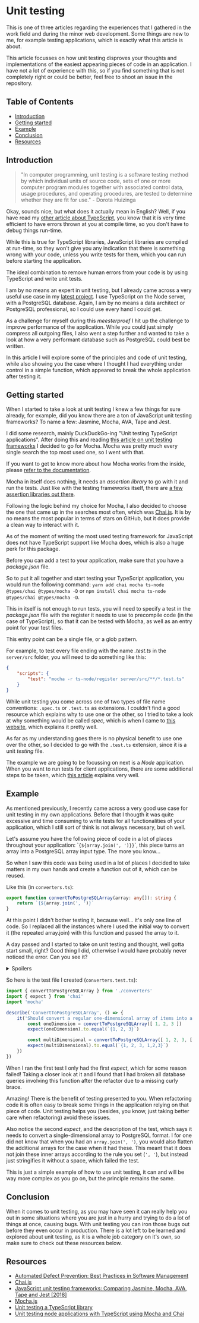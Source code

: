 # Unit testing

This is one of three articles regarding the experiences that I gathered in the work field and during the minor web development. Some things are new to me, for example testing applications, which is exactly what this article is about.

This article focusses on how unit testing disproves your thoughts and implementations of the easiest appearing pieces of code in an application. I have not a lot of experience with this, so if you find something that is not completely right or could be better, feel free to shoot an issue in the repository.

## Table of Contents

* [Introduction](#Introduction)
* [Getting started](#Getting-started)
* [Example](#Example)
* [Conclusion](#Conclusion)
* [Resources](#Resources)

## Introduction

> "In computer programming, unit testing is a software testing method by which individual units of source code, sets of one or more computer program modules together with associated control data, usage procedures, and operating procedures, are tested to determine whether they are fit for use." - Dorota Huizinga

Okay, sounds nice, but what does it actually mean in English?
Well, if you have read my [other article about TypeScript](./TYPESCRIPT.md), you know that it is very time efficient to have errors thrown at you at compile time, so you don't have to debug things run-time.

While this is true for TypeScript libraries, JavaScript libraries are compiled at run-time, so they won't give you any indication that there is something wrong with your code, unless you write tests for them, which you can run before starting the application.

The ideal combination to remove human errors from your code is by using TypeScript and write unit tests.

I am by no means an expert in unit testing, but I already came across a very useful use case in my [latest project](https://github.com/Maikxx/360-wallscope). I use TypeScript on the Node server, with a PostgreSQL database. Again, I am by no means a data architect or PostgreSQL professional, so I could use every hand I could get.

As a challenge for myself during this _meesterproef_ I hit up the challenge to improve performance of the application. While you could just simply compress all outgoing files, I also went a step further and wanted to take a look at how a very performant database such as PostgreSQL could best be written.

In this article I will explore some of the principles and code of unit testing, while also showing you the case where I thought I had everything under control in a simple function, which appeared to break the whole application after testing it.

## Getting started

When I started to take a look at unit testing I knew a few things for sure already, for example, did you know there are a ton of JavaScript unit testing frameworks?
To name a few: Jasmine, Mocha, AVA, Tape and Jest.

I did some research, mainly DuckDuckGo-ing "Unit testing TypeScript applications". After doing this and reading [this article on unit testing frameworks](https://raygun.com/blog/javascript-unit-testing-frameworks/) I decided to go for Mocha.
Mocha was pretty much every single search the top most used one, so I went with that.

If you want to get to know more about how Mocha works from the inside, please [refer to the documentation](https://mochajs.org/).

Mocha in itself does nothing, it needs an _assertion library_ to go with it and run the tests. Just like with the testing frameworks itself, there are [a few assertion libraries out there](https://js.libhunt.com/libs/assertion).

Following the logic behind my choice for Mocha, I also decided to choose the one that came up in the searches most often, which was [Chai.js](https://www.chaijs.com/). It is by no means the most popular in terms of stars on GitHub, but it does provide a clean way to interact with it.

As of the moment of writing the most used testing framework for JavaScript does not have TypeScript support like Mocha does, which is also a huge perk for this package.

Before you can add a test to your application, make sure that you have a _package.json_ file.

So to put it all together and start testing your TypeScript application, you would run the following command: `yarn add chai mocha ts-node @types/chai @types/mocha -D` or `npm install chai mocha ts-node @types/chai @types/mocha -D`.

This in itself is not enough to run tests, you will need to specify a test in the _package.json_ file with the register it needs to use to precompile code (in the case of TypeScript), so that it can be tested with Mocha, as well as an entry point for your test files.

This entry point can be a single file, or a glob pattern.

For example, to test every file ending with the name _.test.ts_ in the `server/src` folder, you will need to do something like this:
```json
{
    "scripts": {
        "test": "mocha -r ts-node/register server/src/**/*.test.ts"
    }
}
```

While unit testing you come across one of two types of file name conventions: `.spec.ts` or `.test.ts` as extensions. I couldn't find a good resource which explains why to use one or the other, so I tried to take a look at why something would be called _spec_, which is when I came to [this website](https://en.wikipedia.org/wiki/Specification_(technical_standard)), which explains it pretty well.

As far as my understanding goes there is no physical benefit to use one over the other, so I decided to go with the `.test.ts` extension, since it is a unit _testing_ file.

The example we are going to be focussing on next is a _Node_ application. When you want to run tests for client applications, there are some additional steps to be taken, which [this article](https://journal.artfuldev.com/unit-testing-node-applications-with-typescript-using-mocha-and-chai-384ef05f32b2) explains very well.

## Example

As mentioned previously, I recently came across a very good use case for unit testing in my own applications.
Before that I thougth it was quite excessive and time consuming to write tests for all functionalities of your application, which I still sort of think is not always necessary, but oh well.

Let's assume you have the following piece of code in a lot of places throughout your application: \``{${array.join(', ')}}`\`, this piece turns an array into a PostgreSQL array input type. The more you know...

So when I saw this code was being used in a lot of places I decided to take matters in my own hands and create a function out of it, which can be reused.

Like this (in `converters.ts`):

```typescript
export function convertToPostgreSQLArray(array: any[]): string {
    return `{${array.join(', ')}`
}
```

At this point I didn't bother testing it, because well... it's only one line of code. So I replaced all the instances where I used the initial way to convert it (the repeated array.join) with this function and passed the array to it.

A day passed and I started to take on unit testing and thought, well gotta start small, right?
Good thing I did, otherwise I would have probably never noticed the error. Can you see it?

<details>
<summary>Spoilers</summary>

There is a curly brace missing at the end of the string.
</details>

So here is the test file I created (`converters.test.ts`):

```typescript
import { convertToPostgreSQLArray } from './converters'
import { expect } from 'chai'
import 'mocha'

describe('ConvertToPostgreSQLArray', () => {
    it('Should convert a regular one-dimensional array of items into a PostgreSQL array format', () => {
        const oneDimension = convertToPostgreSQLArray([ 1, 2, 3 ])
        expect(oneDimension).to.equal(`{1, 2, 3}`)

        const multiDimensional = convertToPostgreSQLArray([ 1, 2, 3, [ 1, 2, 3 ]])
        expect(multiDimensional).to.equal(`{1, 2, 3, 1,2,3}`)
    })
})
```

When I ran the first test I only had the first _expect_, which for some reason failed! Taking a closer look at it and I found that I had broken all database queries involving this function after the refactor due to a missing curly brace.

Amazing! There is the benefit of testing presented to you. When refactoring code it is often easy to break some things in the application relying on that piece of code. Unit testing helps you (besides, you know, just taking better care when refactoring) avoid these issues.

Also notice the second _expect_, and the description of the test, which says it needs to convert a single-dimensional array to PostgreSQL format. I for one did not know that when you had an `array.join(', ')`, you would also flatten the additional arrays for the case when it had these. This meant that it does not join these inner arrays according to the rule you set (`', '`), but instead just stringifies it without a space, which failed the test.

This is just a simple example of how to use unit testing, it can and will be way more complex as you go on, but the principle remains the same.

## Conclusion

When it comes to unit testing, as you may have seen it can really help you out in some situations where you are just in a hurry and trying to do a lot of things at once, causing bugs.
With unit testing you can iron those bugs out before they even occur in production.
There is a lot left to be learned and explored about unit testing, as it is a whole job category on it's own, so make sure to check out these resources below.

## Resources

* [Automated Defect Prevention: Best Practices in Software Management](https://www.wiley.com/en-us/Automated+Defect+Prevention%3A+Best+Practices+in+Software+Management-p-9780470042120)
* [Chai.js](https://www.chaijs.com/)
* [JavaScript unit testing frameworks: Comparing Jasmine, Mocha, AVA, Tape and Jest \[2018\]](https://raygun.com/blog/javascript-unit-testing-frameworks/)
* [Mocha.js](https://mochajs.org/)
* [Unit testing a TypeScript library](https://www.tsmean.com/articles/how-to-write-a-typescript-library/unit-testing/)
* [Unit testing node applications with TypeScript using Mocha and Chai](https://journal.artfuldev.com/unit-testing-node-applications-with-typescript-using-mocha-and-chai-384ef05f32b2)